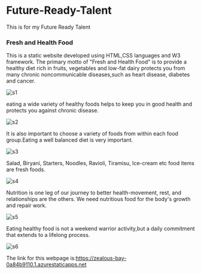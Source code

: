 # Future-Ready-Talent
This is for my Future Ready Talent
<h3>Fresh and Health Food</h3>

This is a static website developed using HTML,CSS languages and W3 framework. The primary motto of "Fresh and Health Food" is to provide a healthy diet rich in fruits, vegetables and low-fat dairy protects you from many chronic noncommunicable diseases,such as heart disease, diabetes and cancer.

![s1](https://user-images.githubusercontent.com/110844366/183472253-ac9cfd5c-e1ba-49bf-ba52-d2122c74eebe.PNG)

eating a wide variety of healthy foods helps to keep you in good health and protects you against chronic disease.

![s2](https://user-images.githubusercontent.com/110844366/183472281-40942544-5994-4a65-835d-b5cb2055c18d.PNG)

It is also important to choose a variety of foods from within each food group.Eating a well balanced diet is very important. 

![s3](https://user-images.githubusercontent.com/110844366/183472283-f0f20634-f891-4acb-8734-fc64e2d66a08.PNG)

Salad, Biryani, Starters, Noodles, Ravioli, Tiramisu, Ice-cream etc food items are fresh foods. 

![s4](https://user-images.githubusercontent.com/110844366/183472288-efb166f0-e205-476e-8159-dd7f5876a783.PNG)

Nutrition is one leg of our journey to better health-movement, rest, and relationships are the others. We need nutritious food for the body's growth and repair work.

![s5](https://user-images.githubusercontent.com/110844366/183472310-11de6ebf-3352-4acd-affb-4b2894785ddc.PNG)

Eating healthy food is not a weekend warrior activity,but a daily commitment that extends to a lifelong process.

![s6](https://user-images.githubusercontent.com/110844366/183472312-3c8ed41c-8795-4f7c-ba7b-465264ea844b.PNG)


The link for this webpage is:https://zealous-bay-0a84b9110.1.azurestaticapps.net
